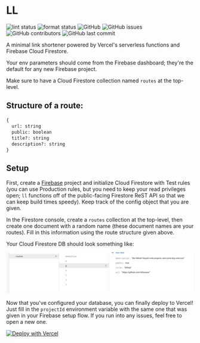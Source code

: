 # LL

![lint status](https://github.com/rishiosaur/ll/workflows/lint/badge.svg)
![format status](https://github.com/rishiosaur/ll/workflows/format/badge.svg)
![GitHub](https://img.shields.io/github/license/rishiosaur/ll)
![GitHub issues](https://img.shields.io/github/issues/rishiosaur/ll)
![GitHub contributors](https://img.shields.io/github/contributors/rishiosaur/ll)
![GitHub last commit](https://img.shields.io/github/last-commit/rishiosaur/ll)

A minimal link shortener powered by Vercel's serverless functions and Firebase Cloud Firestore.

Your env parameters should come from the Firebase dashboard; they're the default for any new Firebase project.

Make sure to have a Cloud Firestore collection named `routes` at the top-level.

## Structure of a route:

```
{
  url: string
  public: boolean
  title?: string
  description?: string
}
```

## Setup

First, create a [Firebase](firebase.google.com/) project and initialize Cloud Firestore with Test rules (you can use Production rules, but you need to keep your read privileges open; `ll` functions off of the public-facing Firestore ReST API so that we can keep build times speedy). Keep track of the config object that you are given.

In the Firestore console, create a `routes` collection at the top-level, then create one document with a random name (these document names are your routes). Fill in this information using the route structure given above.

Your Cloud Firestore DB should look something like:

![Sample Cloud Firestore](demo_db.png)

Now that you've configured your database, you can finally deploy to Vercel! Just fill in the `projectId` environment variable with the same one that was given in your Firebase setup flow. If you run into any issues, feel free to open a new one.

[![Deploy with Vercel](https://vercel.com/button)](https://vercel.com/new/git/external?repository-url=https%3A%2F%2Fgithub.com%2Frishiosaur%2Fll&env=projectId&project-name=link-shortener&repo-name=link-shortener)
